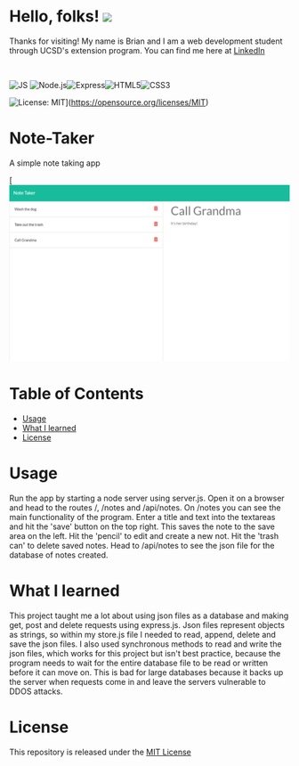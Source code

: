 # Hello, folks! <img src="https://raw.githubusercontent.com/MartinHeinz/MartinHeinz/master/wave.gif" width="30px">
Thanks for visiting! My name is Brian and I am a web development student through UCSD's extension program. You can find me here at [LinkedIn](https://www.linkedin.com/in/brian-parker-79871819b/)

<br>

![JS](https://img.shields.io/badge/javascript%20-%23323330.svg?&style=for-the-badge&logo=javascript&logoColor=%23F7DF1E) ![Node.js](https://img.shields.io/badge/Node.js-43853D?style=for-the-badge&logo=node.js&logoColor=white)![Express](https://img.shields.io/badge/Express.js-404D59?style=for-the-badge)![HTML5](https://img.shields.io/badge/HTML5-E34F26?style=for-the-badge&logo=html5&logoColor=white)![CSS3](https://img.shields.io/badge/CSS3-1572B6?style=for-the-badge&logo=css3&logoColor=white)

![License: MIT](https://img.shields.io/badge/License-MIT-yellow.svg)](https://opensource.org/licenses/MIT)


# Note-Taker
A simple note taking app

[![Screenshot](https://github.com/btparker70/Note-Taker/blob/main/readmeassets/img1.png?raw=true)


# Table of Contents

* [Usage](#Usage)
* [What I learned](#What-I-Learned)
* [License](#License)

# Usage
Run the app by starting a node server using server.js. Open it on a browser and head to the routes /, /notes and /api/notes. On /notes you can see the main functionality of the program. Enter a title and text into the textareas and hit the 'save' button on the top right. This saves the note to the save area on the left. Hit the 'pencil' to edit and create a new not. Hit the 'trash can' to delete saved notes. Head to /api/notes to see the json file for the database of notes created.

# What I learned

This project taught me a lot about using json files as a database and making get, post and delete requests using express.js. Json files represent objects as strings, so within my store.js file I needed to read, append, delete and save the json files. I also used synchronous methods to read and write the json files, which works for this project but isn't best practice, because the program needs to wait for the entire database file to be read or written before it can move on. This is bad for large databases because it backs up the server when requests come in and leave the servers vulnerable to DDOS attacks.

# License
This repository is released under the [MIT License](https://opensource.org/licenses/MIT)